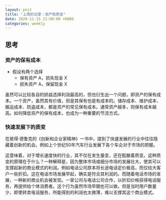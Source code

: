 ```yaml
---
layout: post
title: "上周的记录：资产和质变"
date: 2020-11-15 21:00:00 +0800
categories: weekly
---
```


## 思考

### 资产的保有成本

- 假设有两个选择
  - 保有资产 A，损失现金 X
  - 损失资产 A，保留现金 X

虽然可以比较各自的损益选择利润最高的，但也衍生出一个问题，即资产的保有成本。一个资产，虽然其有价值，但是其保有也是有成本的。储存成本、维护成本、搬运成本、防盗成本，都是资产的常见保有成本。通常资产越多，则保有成本越高。如何降低资产的保有成本，也成为一种重要的节流方式。

### 快速发展下的质变

在彼得·德鲁克的《创新和企业家精神》一书中，提到了快速发展的行业中往往隐藏着创新的机会。例如上个世纪50年汽车行业发展下各个车企对于市场的把握。

这意味着，对于增长速度快的行业，其不仅在发生量变，还在酝酿着质变。这种质变的原理在于什么？一种解释是，因为整体市场或细分市场的发展壮大，使其可以支撑起新的商业模式的利润。例如电话公司原本将长途电话定价极高，而仅给大客户一些折扣。这在电话市场发展早起，确实是符合其利润的。而随着电话市场的发展，一种新的商业机会被发现。一家公司与电话公司合作，以折扣价格获得电话服务，再提供给个体消费者。这个行为虽然市场早期也可以做，但是当时用户数量少，即使转卖电话服务，所能得到的利润也太微薄，难以支撑其这个商业模式。

